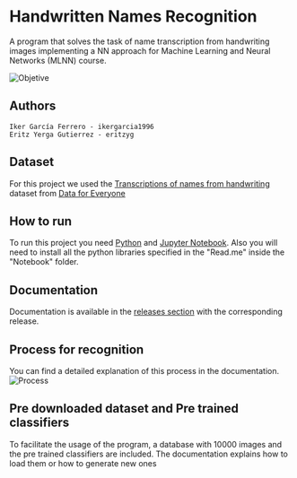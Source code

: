# Handwritten Names Recognition
A program that solves the task of name transcription from handwriting images implementing a NN approach for Machine Learning and Neural Networks (MLNN) course.

![Objetive](https://github.com/ikergarcia1996/Handwritten-Names-Recognition/blob/master/objetive.png)

## Authors
```
Iker García Ferrero - ikergarcia1996
Eritz Yerga Gutierrez - eritzyg
```
## Dataset
For this project we used the [Transcriptions of names from handwriting](https://www.crowdflower.com/data-for-everyone/) dataset from [Data for Everyone](https://www.crowdflower.com/data-for-everyone/)

## How to run
To run this project you need [Python](https://www.python.org/) and [Jupyter Notebook](http://jupyter.org/).
Also you will need to install all the python libraries specified in the "Read.me" inside the "Notebook" folder.

## Documentation
Documentation is available in the [releases section](https://github.com/eritzyg/KartAI/releases) with the corresponding release.

## Process for recognition
You can find a detailed explanation of this process in the documentation.
![Process](https://github.com/ikergarcia1996/Handwritten-Names-Recognition/blob/master/Process.png)

## Pre downloaded dataset and Pre trained classifiers
To facilitate the usage of the program, a database with 10000 images and the pre trained classifiers are included. The documentation explains how to load them or how to generate new ones
